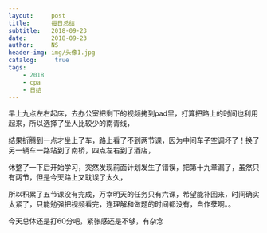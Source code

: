 ```yaml
---
layout:     post
title:      每日总结
subtitle:   2018-09-23
date:       2018-09-23
author:     NS
header-img: img/头像1.jpg
catalog: 	 true
tags:
    - 2018 
    - cpa
    - 日结
--- 
```

早上九点左右起床，去办公室把剩下的视频拷到pad里，打算把路上的时间也利用起来，所以选择了坐人比较少的南青线，

结果折腾到一点才坐上了车，路上看了不到两节课，因为中间车子空调坏了！换了另一辆车一路站到了南桥，四点左右到了酒店，

休整了一下后开始学习，突然发现前面计划发生了错误，把第十九章漏了，虽然只有两节，但是今天路上又耽误了太久，

所以积累了五节课没有完成，万幸明天的任务只有六课，希望能补回来，时间确实太紧了，只能勉强把视频看完，连理解和做题的时间都没有，自作孽啊。。

今天总体还是打60分吧，紧张感还是不够，有杂念
